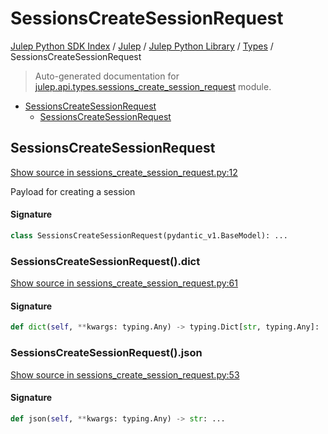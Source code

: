 # SessionsCreateSessionRequest

[Julep Python SDK Index](../../../README.md#julep-python-sdk-index) / [Julep](../../index.md#julep) / [Julep Python Library](../index.md#julep-python-library) / [Types](./index.md#types) / SessionsCreateSessionRequest

> Auto-generated documentation for [julep.api.types.sessions_create_session_request](../../../../../../../julep/api/types/sessions_create_session_request.py) module.

- [SessionsCreateSessionRequest](#sessionscreatesessionrequest)
  - [SessionsCreateSessionRequest](#sessionscreatesessionrequest-1)

## SessionsCreateSessionRequest

[Show source in sessions_create_session_request.py:12](../../../../../../../julep/api/types/sessions_create_session_request.py#L12)

Payload for creating a session

#### Signature

```python
class SessionsCreateSessionRequest(pydantic_v1.BaseModel): ...
```

### SessionsCreateSessionRequest().dict

[Show source in sessions_create_session_request.py:61](../../../../../../../julep/api/types/sessions_create_session_request.py#L61)

#### Signature

```python
def dict(self, **kwargs: typing.Any) -> typing.Dict[str, typing.Any]: ...
```

### SessionsCreateSessionRequest().json

[Show source in sessions_create_session_request.py:53](../../../../../../../julep/api/types/sessions_create_session_request.py#L53)

#### Signature

```python
def json(self, **kwargs: typing.Any) -> str: ...
```
